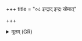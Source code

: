 +++
title = "०८ इन्द्राद् इन्द्रः सोमात्"

+++
<details><summary>मूलम् (GR)</summary>

इन्द्राद् इन्द्रः सोमात् सोमो  
अग्नेर् अग्निर् अजायत ।  
त्वष्टा ह जज्ञे त्वष्टुर्  
धाता धातुर् अजायत ॥
</details>